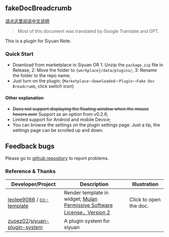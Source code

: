 ## fakeDocBreadcrumb

[请点这里阅读中文说明](README_zh_CN.md)

> Most of this document was translated by Google Translate and GPT.

This is a plugin for Siyuan Note.

### Quick Start

- Download from marketplace in Siyuan OR 1: Unzip the `package.zip` file in Release, 2: Move the folder to `{workplace}/data/plugins/`, 3: Rename the folder to the repo name;
- Just turn on the plugin; (`Marketplace`--`Downloaded`--`Plugin`--`Fake Doc Breadcrumb`, click switch icon)

#### Other explanation

- ~~Does not support displaying the floating window when the mouse hovers over~~ Support as an option from v0.2.6;
- Limited support for Android and mobile Device;
- You can browse the settings on the plugin settings page. Just a tip, the settings page can be scrolled up and down.

## Feedback bugs

Please go to [github repository](https://github.com/OpaqueGlass/syplugin-fakeDocBreadcrumb) to report problems.

### Reference & Thanks

| Developer/Project                                            | Description                                                  | Illustration           |
| ------------------------------------------------------------ | ------------------------------------------------------------ | ---------------------- |
| [leolee9086](https://github.com/leolee9086) / [cc-template](https://github.com/leolee9086/cc-template) | Render template in widget; [Mulan Permissive Software License，Version 2](https://github.com/leolee9086/cc-template/blob/main/LICENSE) | Click to open the doc. |
| [zuoez02](https://github.com/zuoez02)/[siyuan-plugin-system](https://github.com/zuoez02/siyuan-plugin-system) | A plugin system for siyuan                                   |                        |


